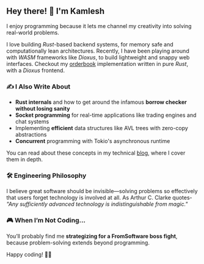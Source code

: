 ## Hey there! 👋 I'm Kamlesh 
I enjoy programming because it lets me channel my creativity into solving real-world problems.

I love building *Rust*-based backend systems, for memory safe and computationally lean architectures. Recently, I have been playing around with *WASM* frameworks like *Dioxus*, to build lightweight and snappy web interfaces. Checkout my [orderbook](https://kamleshsahoo.github.io/lob_deploy/) implementation written in pure *Rust*, with a *Dioxus* frontend. 

### ✍️ I Also Write About
- **Rust internals** and how to get around the infamous **borrow checker without losing sanity**
- **Socket programming** for real-time applications like trading engines and chat systems
- Implementing **efficient** data structures like AVL trees with zero-copy abstractions
- **Concurrent** programming with Tokio's asynchronous runtime  

You can read about these concepts in my technical [blog](https://kamleshsahoo.github.io/lob_deploy/docs/), where I cover them in depth.

### 🛠️ Engineering Philosophy
I believe great software should be invisible—solving problems so effectively that users forget technology is involved at all. As Arthur C. Clarke quotes- *"Any sufficiently advanced technology is indistinguishable from magic."*

### 🎮 When I’m Not Coding...  
You’ll probably find me **strategizing for a FromSoftware boss fight**, because problem-solving extends beyond programming.  

Happy coding! 🦀🚀 
